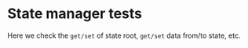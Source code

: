 # State manager tests

Here we check the <code>get/set</code> of state root, <code>get/set</code> data from/to state, etc.